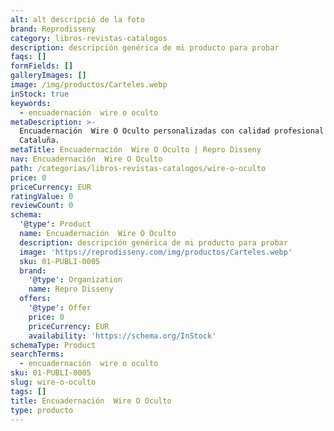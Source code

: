 ```yaml
---
alt: alt descripció de la foto
brand: Reprodisseny
category: libros-revistas-catalogos
description: descripción genérica de mi producto para probar
faqs: []
formFields: []
galleryImages: []
image: /img/productos/Carteles.webp
inStock: true
keywords:
  - encuadernación  wire o oculto
metaDescription: >-
  Encuadernación  Wire O Oculto personalizadas con calidad profesional en
  Cataluña.
metaTitle: Encuadernación  Wire O Oculto | Repro Disseny
nav: Encuadernación  Wire O Oculto
path: /categorias/libros-revistas-catalogos/wire-o-oculto
price: 0
priceCurrency: EUR
ratingValue: 0
reviewCount: 0
schema:
  '@type': Product
  name: Encuadernación  Wire O Oculto
  description: descripción genérica de mi producto para probar
  image: 'https://reprodisseny.com/img/productos/Carteles.webp'
  sku: 01-PUBLI-0005
  brand:
    '@type': Organization
    name: Repro Disseny
  offers:
    '@type': Offer
    price: 0
    priceCurrency: EUR
    availability: 'https://schema.org/InStock'
schemaType: Product
searchTerms:
  - encuadernación  wire o oculto
sku: 01-PUBLI-0005
slug: wire-o-oculto
tags: []
title: Encuadernación  Wire O Oculto
type: producto
---
```


